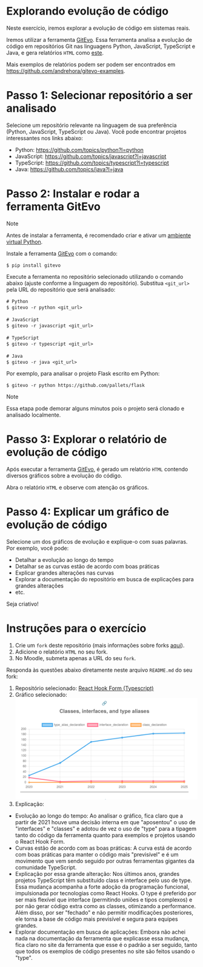 # Explorando evolução de código

Neste exercício, iremos explorar a evolução de código em sistemas reais.

Iremos utilizar a ferramenta [GitEvo](https://github.com/andrehora/gitevo).
Essa ferramenta analisa a evolução de código em repositórios Git nas linguagens Python, JavaScript, TypeScript e Java, e gera relatórios `HTML` como [este](https://andrehora.github.io/gitevo-examples/python/pandas.html).

Mais exemplos de relatórios podem ser podem ser encontrados em https://github.com/andrehora/gitevo-examples.

# Passo 1: Selecionar repositório a ser analisado

Selecione um repositório relevante na linguagem de sua preferência (Python, JavaScript, TypeScript ou Java).
Você pode encontrar projetos interessantes nos links abaixo:

- Python: https://github.com/topics/python?l=python
- JavaScript: https://github.com/topics/javascript?l=javascript
- TypeScript: https://github.com/topics/typescript?l=typescript
- Java: https://github.com/topics/java?l=java

# Passo 2: Instalar e rodar a ferramenta GitEvo

> [!NOTE]
> Antes de instalar a ferramenta, é recomendado criar e ativar um [ambiente virtual Python](https://packaging.python.org/en/latest/guides/installing-using-pip-and-virtual-environments/#create-and-use-virtual-environments).

Instale a ferramenta [GitEvo](https://github.com/andrehora/gitevo) com o comando:

```
$ pip install gitevo
```

Execute a ferramenta no repositório selecionado utilizando o comando abaixo (ajuste conforme a linguagem do repositório).
Substitua `<git_url>` pela URL do repositório que será analisado:

```shell
# Python
$ gitevo -r python <git_url>

# JavaScript
$ gitevo -r javascript <git_url>

# TypeScript
$ gitevo -r typescript <git_url>

# Java
$ gitevo -r java <git_url>
```

Por exemplo, para analisar o projeto Flask escrito em Python:

```
$ gitevo -r python https://github.com/pallets/flask
```

> [!NOTE]
> Essa etapa pode demorar alguns minutos pois o projeto será clonado e analisado localmente.

# Passo 3: Explorar o relatório de evolução de código

Após executar a ferramenta [GitEvo](https://github.com/andrehora/gitevo), é gerado um relatório `HTML` contendo diversos gráficos sobre a evolução do código.

Abra o relatório `HTML` e observe com atenção os gráficos.

# Passo 4: Explicar um gráfico de evolução de código

Selecione um dos gráficos de evolução e explique-o com suas palavras.
Por exemplo, você pode:

- Detalhar a evolução ao longo do tempo
- Detalhar se as curvas estão de acordo com boas práticas
- Explicar grandes alterações nas curvas
- Explorar a documentação do repositório em busca de explicações para grandes alterações
- etc.

Seja criativo!

# Instruções para o exercício

1. Crie um `fork` deste repositório (mais informações sobre forks [aqui](https://docs.github.com/pt/pull-requests/collaborating-with-pull-requests/working-with-forks/fork-a-repo)).
2. Adicione o relatório `HTML` no seu fork.
3. No Moodle, submeta apenas a URL do seu `fork`.

Responda às questões abaixo diretamente neste arquivo `README.md` do seu fork:

1. Repositório selecionado: [React Hook Form (Typescript)](https://github.com/react-hook-form/react-hook-form)
2. Gráfico selecionado: ![Grafico de "Classes, interfaces and types aliases"](./grafico.png)
3. Explicação: 
- Evolução ao longo do tempo: Ao analisar o gráfico, fica claro que a partir de 2021 houve uma decisão interna em que "aposentou" o uso de "interfaces" e "classes" e adotou de vez o uso de "type" para a tipagem tanto do código da ferramenta quanto para exemplos e projetos usando o React Hook Form.
- Curvas estão de acordo com as boas práticas: A curva está de acordo com boas práticas para manter o código mais "previsível" e é um movimento que vem sendo seguido por outras ferramentas gigantes da comunidade TypeScript.
- Explicação por essa grande alteração: Nos últimos anos, grandes projetos TypeScript têm substituído class e interface pelo uso de type. Essa mudança acompanha a forte adoção da programação funcional, impulsionada por tecnologias como React Hooks. O type é preferido por ser mais flexível que interface (permitindo uniões e tipos complexos) e por não gerar código extra como as classes, otimizando a performance. Além disso, por ser "fechado" e não permitir modificações posteriores, ele torna a base de código mais previsível e segura para equipes grandes.
- Explorar documentação em busca de aplicações: Embora não achei nada na documentação da ferramenta que explicasse essa mudança, fica claro no site da ferramenta que esse é o padrão a ser seguido, tanto que todos os exemplos de código presentes no site são feitos usando o "type".



